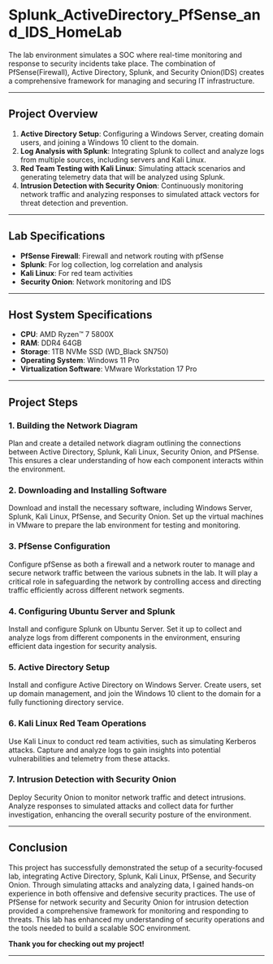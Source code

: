 # Splunk_ActiveDirectory_PfSense_and_IDS_HomeLab
The lab environment simulates a SOC where real-time monitoring and response to security incidents take place. The combination of PfSense(Firewall), Active Directory, Splunk, and Security Onion(IDS) creates a comprehensive framework for managing and securing IT infrastructure.

---

## **Project Overview**

1. **Active Directory Setup**: Configuring a Windows Server, creating domain users, and joining a Windows 10 client to the domain.
2. **Log Analysis with Splunk**: Integrating Splunk to collect and analyze logs from multiple sources, including servers and Kali Linux.
3. **Red Team Testing with Kali Linux**: Simulating attack scenarios and generating telemetry data that will be analyzed using Splunk.
4. **Intrusion Detection with Security Onion**: Continuously monitoring network traffic and analyzing responses to simulated attack vectors for threat detection and prevention.

---

## **Lab Specifications**

- **PfSense Firewall**: Firewall and network routing with pfSense
- **Splunk**: For log collection, log correlation and analysis
- **Kali Linux**: For red team activities
- **Security Onion**: Network monitoring and IDS

---

## **Host System Specifications**

- **CPU**: AMD Ryzen™ 7 5800X  
- **RAM**: DDR4 64GB  
- **Storage**: 1TB NVMe SSD (WD_Black SN750)  
- **Operating System**: Windows 11 Pro  
- **Virtualization Software**: VMware Workstation 17 Pro  

---

## **Project Steps**

### **1. Building the Network Diagram**
Plan and create a detailed network diagram outlining the connections between Active Directory, Splunk, Kali Linux, Security Onion, and PfSense. This ensures a clear understanding of how each component interacts within the environment.

### **2. Downloading and Installing Software**
Download and install the necessary software, including Windows Server, Splunk, Kali Linux, PfSense, and Security Onion. Set up the virtual machines in VMware to prepare the lab environment for testing and monitoring.

### **3. PfSense Configuration**
Configure pfSense as both a firewall and a network router to manage and secure network traffic between the various subnets in the lab. It will play a critical role in safeguarding the network by controlling access and directing traffic efficiently across different network segments.

### **4. Configuring Ubuntu Server and Splunk**
Install and configure Splunk on Ubuntu Server. Set it up to collect and analyze logs from different components in the environment, ensuring efficient data ingestion for security analysis.

### **5. Active Directory Setup**
Install and configure Active Directory on Windows Server. Create users, set up domain management, and join the Windows 10 client to the domain for a fully functioning directory service.

### **6. Kali Linux Red Team Operations**
Use Kali Linux to conduct red team activities, such as simulating Kerberos attacks. Capture and analyze logs to gain insights into potential vulnerabilities and telemetry from these attacks.

### **7. Intrusion Detection with Security Onion**
Deploy Security Onion to monitor network traffic and detect intrusions. Analyze responses to simulated attacks and collect data for further investigation, enhancing the overall security posture of the environment.

---

## **Conclusion**

This project has successfully demonstrated the setup of a security-focused lab, integrating Active Directory, Splunk, Kali Linux, PfSense, and Security Onion. Through simulating attacks and analyzing data, I gained hands-on experience in both offensive and defensive security practices. The use of PfSense for network security and Security Onion for intrusion detection provided a comprehensive framework for monitoring and responding to threats. This lab has enhanced my understanding of security operations and the tools needed to build a scalable SOC environment.

**Thank you for checking out my project!**

---
